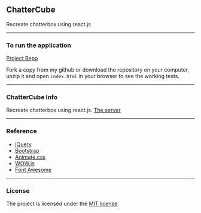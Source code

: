 ## ChatterCube

Recreate chatterbox using react.js

---

### To run the application

[Project Repo](https://github.com/markchen555/Chattercube)

Fork a copy from my github or download the repository on your computer, unzip it and open `index.html` in your browser to see the working tests.

---

### ChatterCube Info

Recreate chatterbox using react.js. [The server](http://chattercube.thirdtape.com/)

---

### Reference

- [jQuery](https://jquery.com/)
- [Bootstrap](http://getbootstrap.com/)
- [Animate.css](https://daneden.github.io/animate.css/)
- [WOW.js](http://mynameismatthieu.com/WOW/)
- [Font Awesome](http://fontawesome.io/)

---

### License

The project is licensed under the [MIT license](license.txt).
